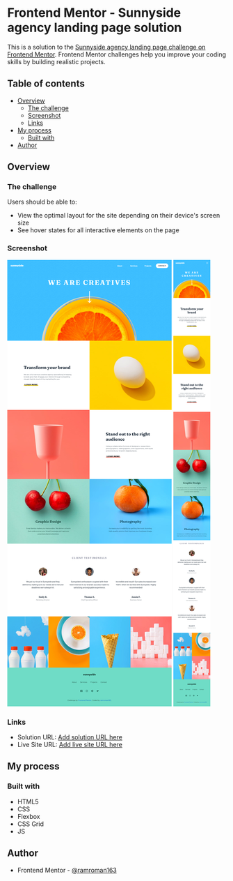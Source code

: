 # Frontend Mentor - Sunnyside agency landing page solution

This is a solution to the [Sunnyside agency landing page challenge on Frontend Mentor](https://www.frontendmentor.io/challenges/sunnyside-agency-landing-page-7yVs3B6ef). Frontend Mentor challenges help you improve your coding skills by building realistic projects.

## Table of contents

- [Overview](#overview)
  - [The challenge](#the-challenge)
  - [Screenshot](#screenshot)
  - [Links](#links)
- [My process](#my-process)
  - [Built with](#built-with)
- [Author](#author)

## Overview

### The challenge

Users should be able to:

- View the optimal layout for the site depending on their device's screen size
- See hover states for all interactive elements on the page

### Screenshot

![](./design/screenshot1.png)
![](./design/screenshot2.png)


### Links

- Solution URL: [Add solution URL here](https://www.frontendmentor.io/solutions/sunnyside-landing-page-eQ5CBmznON)
- Live Site URL: [Add live site URL here](https://ramroman163.github.io/sunnyside-landing-page/)

## My process

### Built with

- HTML5
- CSS
- Flexbox
- CSS Grid
- JS

## Author

- Frontend Mentor - [@ramroman163](https://www.frontendmentor.io/profile/ramroman163)
